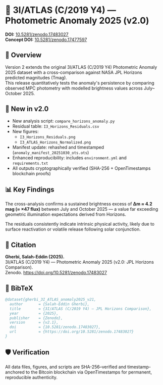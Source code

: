 # 🚀 3I/ATLAS (C/2019 Y4) — Photometric Anomaly 2025 (v2.0)

**DOI:** [10.5281/zenodo.17483027](https://doi.org/10.5281/zenodo.17483027)  
**Concept DOI:** [10.5281/zenodo.17477597](https://doi.org/10.5281/zenodo.17477597)

## 🔭 Overview

Version 2 extends the original 3I/ATLAS (C/2019 Y4) Photometric Anomaly 2025 dataset with a cross-comparison against NASA JPL Horizons predicted magnitudes (Tmag).  
This release quantitatively tests the anomaly's persistence by comparing observed MPC photometry with modelled brightness values across July–October 2025.

## 🧩 New in v2.0

- New analysis script: `compare_horizons_anomaly.py`
- Residual table: `I3_Horizons_Residuals.csv`
- New figures:
  - `I3_Horizons_Residuals.png`
  - `I3_ATLAS_Horizons_Normalized.png`
- Manifest update: rehashed and timestamped (`anomaly_manifest_20251030_ots.ots`)
- Enhanced reproducibility: includes `environment.yml` and `requirements.txt`
- All outputs cryptographically verified (SHA-256 + OpenTimestamps blockchain proofs)

## 📊 Key Findings

The cross-analysis confirms a sustained brightness excess of **Δm ≈ 4.2 mag (≈ ×47 flux)** between July and October 2025 — a value far exceeding geometric illumination expectations derived from Horizons.

The residuals consistently indicate intrinsic physical activity, likely due to surface reactivation or volatile release following solar conjunction.

## 🧠 Citation

**Gherbi, Salah-Eddin (2025).**  
3I/ATLAS (C/2019 Y4) — Photometric Anomaly 2025 (v2.0: JPL Horizons Comparison).  
Zenodo. https://doi.org/10.5281/zenodo.17483027

## 📘 BibTeX

```bibtex
@dataset{gherbi_3I_ATLAS_anomaly2025_v21,
  author       = {Salah-Eddin Gherbi},
  title        = {3I/ATLAS (C/2019 Y4) — JPL Horizons Comparison},
  year         = {2025},
  publisher    = {Zenodo},
  version      = {v2.1},
  doi          = {10.5281/zenodo.17483027},
  url          = {https://doi.org/10.5281/zenodo.17483027}
}
```

## 🛡️ Verification

All data files, figures, and scripts are SHA-256–verified and timestamp-anchored to the Bitcoin blockchain via OpenTimestamps for permanent, reproducible authenticity.
